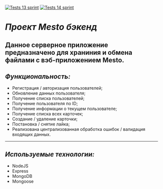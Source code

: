 [![Tests 13 sprint](https://github.com/PSK888/express-mesto-gha/actions/workflows/tests-13-sprint.yml/badge.svg?branch=main)](https://github.com/PSK888/express-mesto-gha/actions/workflows/tests-13-sprint.yml) [![Tests 14 sprint](https://github.com/PSK888/express-mesto-gha/actions/workflows/tests-14-sprint.yml/badge.svg?branch=main)](https://github.com/PSK888/express-mesto-gha/actions/workflows/tests-14-sprint.yml)

# ***Проект Mesto бэкенд***
Данное серверное приложение предназначено для храниния и обмена файлами с вэб-приложением Mesto.
---
## *Функциональность:*

* Регистрация / авторизация пользователей;
* Обновление данных пользователя;
* Получение списка пользователей;
* Получение пользователя по ID;
* Получение информации о текущем пользователе;
* Получение списка всех карточек;
* Создание / удаление карточки;
* Постановка / снятие лайка;
* Реализована централизованная обработка ошибок / валидация входящих данных.
---
## *Используемые технологии:*

* NodeJS
* Express
* MongoDB
* Mongoose
